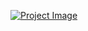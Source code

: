 [![Project Image](https://i.ibb.co/dfPjtyM/127-0-0-1-5500-index-html-1.jpg)](https://codesperk.github.io/geometry-genius-ph/)
